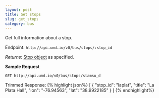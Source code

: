 ```yaml
---
layout: post
title: Get stops
slug: get_stops
category: bus
---
```


Get full information about a stop.

Endpoint: `http://api.umd.io/v0/bus/stops/:stop_id`

*Returns*: [Stop object](#stop_object) as specified.

<!-- EXAMPLE -->
**Sample Request**

`GET http://api.umd.io/v0/bus/stops/stamsu_d`

Trimmed Response:
{% highlight json%}
 [
{
"stop_id": "laplat",
"title": "La Plata Hall",
"lon": "-76.94563",
"lat": "38.9922185"
}
]
{% endhighlight%}

<!-- END -->
